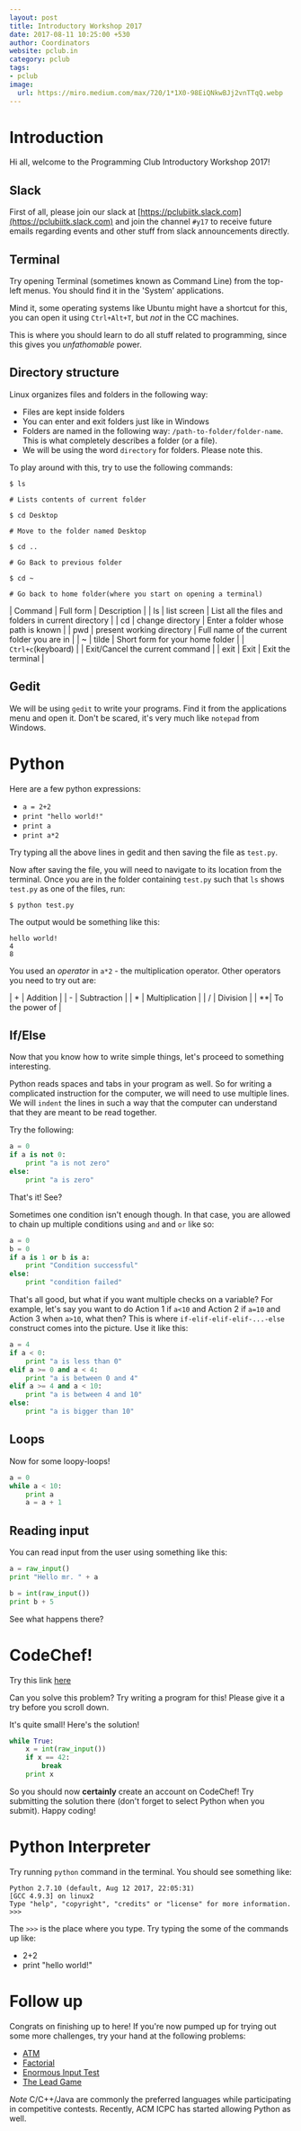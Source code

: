 ```yaml
---
layout: post
title: Introductory Workshop 2017
date: 2017-08-11 10:25:00 +530
author: Coordinators
website: pclub.in
category: pclub
tags:
- pclub
image:
  url: https://miro.medium.com/max/720/1*1X0-98EiQNkwBJj2vnTTqQ.webp
---
```


# Introduction

Hi all, welcome to the Programming Club Introductory Workshop 2017!

## Slack
First of all, please join our slack at [https://pclubiitk.slack.com](https://pclubiitk.slack.com)
and join the channel `#y17` to receive future emails regarding events and other stuff
from slack announcements directly.

## Terminal
Try opening Terminal (sometimes known as Command Line) from the top-left menus. You should find it in the 'System' applications.

Mind it, some operating systems like Ubuntu might have a shortcut for this, you can open it using `Ctrl+Alt+T`, but *not* in the CC machines.

This is where you should learn to do all stuff related to programming, since this gives you *unfathomable* power.

## Directory structure
Linux organizes files and folders in the following way:

- Files are kept inside folders
- You can enter and exit folders just like in Windows
- Folders are named in the following way: `/path-to-folder/folder-name`. This is what completely describes a folder (or a file).
- We will be using the word `directory` for folders. Please note this.

To play around with this, try to use the following commands:

```
$ ls

# Lists contents of current folder
```

```
$ cd Desktop

# Move to the folder named Desktop
```

```
$ cd ..

# Go Back to previous folder
```

```
$ cd ~

# Go back to home folder(where you start on opening a terminal)
```

| Command | Full form | Description |
| ls | list screen | List all the files and folders in current directory |
| cd | change directory | Enter a folder whose path is known |
| pwd | present working directory | Full name of the current folder you are in |
| ~ | tilde | Short form for your home folder |
| `Ctrl+c`(keyboard) | | Exit/Cancel the current command |
| exit | Exit | Exit the terminal |

## Gedit
We will be using `gedit` to write your programs. Find it from the applications menu and open it. Don't be scared, it's very much like `notepad` from Windows.

# Python

Here are a few python expressions:

- `a = 2+2`
- `print "hello world!"`
- `print a`
- `print a*2`

Try typing all the above lines in gedit and then saving the file as
`test.py`.

Now after saving the file, you will need to navigate to its location
from the terminal. Once you are in the folder containing `test.py` such
that `ls` shows `test.py` as one of the files, run:

```
$ python test.py
```

The output would be something like this:

```
hello world!
4
8
```


You used an *operator* in `a*2` - the multiplication operator. Other operators you need to try out are:

| \+ | Addition |
| \- | Subtraction |
| \* | Multiplication |
| /  | Division |
| \**| To the power of |

## If/Else

Now that you know how to write simple things, let's proceed to something interesting.

Python reads spaces and tabs in your program as well. So for writing a complicated
instruction for the computer, we will need to use multiple lines.
We will `indent` the lines in such a way that the computer can understand that
they are meant to be read together.

Try the following:

```python
a = 0
if a is not 0:
    print "a is not zero"
else:
    print "a is zero"
```

That's it! See?

Sometimes one condition isn't enough though. In that case, you are allowed to chain up multiple conditions using `and` and `or` like so:

```python
a = 0
b = 0
if a is 1 or b is a:
	print "Condition successful"
else:
	print "condition failed"
```

That's all good, but what if you want multiple checks on a variable? For example, let's say you want to do Action 1 if `a<10` and Action 2 if `a=10` and Action 3 when `a>10`, what then? This is where `if-elif-elif-elif-...-else` construct comes into the picture. Use it like this:

```python
a = 4
if a < 0:
	print "a is less than 0"
elif a >= 0 and a < 4:
	print "a is between 0 and 4"
elif a >= 4 and a < 10:
	print "a is between 4 and 10"
else:
	print "a is bigger than 10"
```

## Loops

Now for some loopy-loops!

```python
a = 0
while a < 10:
    print a
    a = a + 1
```

## Reading input
You can read input from the user using something like this:

```python
a = raw_input()
print "Hello mr. " + a

b = int(raw_input())
print b + 5
```

See what happens there?

# CodeChef!
Try this link [here](https://www.codechef.com/problems/TEST)

Can you solve this problem? Try writing a program for this! Please give it a try before you scroll down.

It's quite small! Here's the solution!

```python
while True:
    x = int(raw_input())
    if x == 42:
        break
    print x
```

So you should now **certainly** create an account on CodeChef! Try submitting the solution there (don't forget to select Python when you submit). Happy coding!

# Python Interpreter

Try running `python` command in the terminal. You should see something like:

```
Python 2.7.10 (default, Aug 12 2017, 22:05:31)
[GCC 4.9.3] on linux2
Type "help", "copyright", "credits" or "license" for more information.
>>> 
```

The `>>>` is the place where you type. Try typing the some of the
commands up like:

- 2+2
- print "hello world!"

# Follow up

Congrats on finishing up to here! If you're now pumped up for trying out some more challenges, try your hand at the following problems:

* [ATM](https://www.codechef.com/problems/HS08TEST)
* [Factorial](https://www.codechef.com/problems/FCTRL)
* [Enormous Input Test](https://www.codechef.com/problems/INTEST)
* [The Lead Game](https://www.codechef.com/problems/TLG)

*Note* C/C++/Java are commonly the preferred languages while participating in competitive contests. Recently, ACM ICPC has started allowing Python as well.
